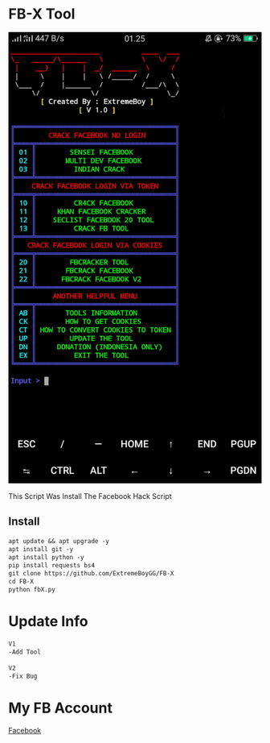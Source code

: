 # FB-X Tool
![ss](https://github.com/ExtremeBoyGG/FB-X/blob/master/model.jpg)

This Script Was Install The Facebook Hack Script

## Install
```
apt update && apt upgrade -y
apt install git -y
apt install python -y
pip install requests bs4
git clone https://github.com/ExtremeBoyGG/FB-X
cd FB-X
python fbX.py
```

# Update Info
```
V1
-Add Tool

V2
-Fix Bug
```

# My FB Account
[Facebook](https://facebook.com/ExtremeBoy.GameGuardian)
